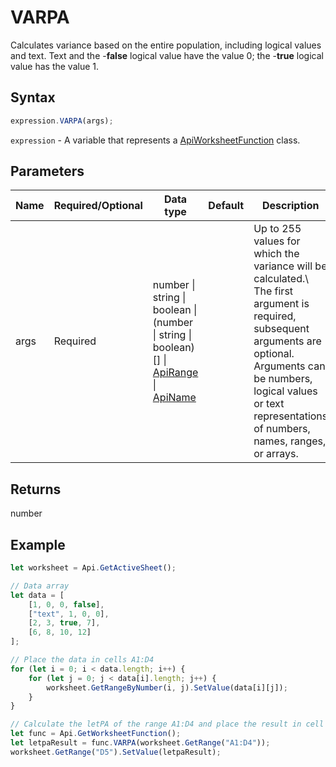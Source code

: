 # VARPA

Calculates variance based on the entire population, including logical values and text. Text and the -**false** logical value have the value 0; the -**true** logical value has the value 1.

## Syntax

```javascript
expression.VARPA(args);
```

`expression` - A variable that represents a [ApiWorksheetFunction](../ApiWorksheetFunction.md) class.

## Parameters

| **Name** | **Required/Optional** | **Data type** | **Default** | **Description** |
| ------------- | ------------- | ------------- | ------------- | ------------- |
| args | Required | number \| string \| boolean \| (number \| string \| boolean)[] \| [ApiRange](../../ApiRange/ApiRange.md) \| [ApiName](../../ApiName/ApiName.md) |  | Up to 255 values for which the variance will be calculated.\ The first argument is required, subsequent arguments are optional. Arguments can be numbers, logical values or text representations of numbers, names, ranges, or arrays. |

## Returns

number

## Example



```javascript editor-
let worksheet = Api.GetActiveSheet();

// Data array
let data = [
    [1, 0, 0, false],
    ["text", 1, 0, 0],
    [2, 3, true, 7],
    [6, 8, 10, 12]
];

// Place the data in cells A1:D4
for (let i = 0; i < data.length; i++) {
    for (let j = 0; j < data[i].length; j++) {
        worksheet.GetRangeByNumber(i, j).SetValue(data[i][j]);
    }
}

// Calculate the letPA of the range A1:D4 and place the result in cell D5
let func = Api.GetWorksheetFunction();
let letpaResult = func.VARPA(worksheet.GetRange("A1:D4"));
worksheet.GetRange("D5").SetValue(letpaResult);



```
